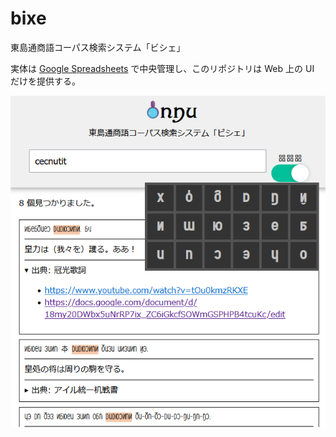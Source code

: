 # bixe

東島通商語コーパス検索システム「ビシェ」

実体は [Google Spreadsheets](https://docs.google.com/spreadsheets/d/1XjlK42tfTCrBegQUiv974qlC1XqrnNUbp43UJx1Qv8w/edit#gid=0) で中央管理し、このリポジトリは Web 上の UI だけを提供する。

![](bixe_screenshot.png)
